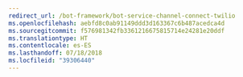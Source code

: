 ```yaml
---
redirect_url: /bot-framework/bot-service-channel-connect-twilio
ms.openlocfilehash: aebfd8c0ab91149ddd3d163367c6b487acedca4d
ms.sourcegitcommit: f576981342fb3361216675815714e24281e20ddf
ms.translationtype: HT
ms.contentlocale: es-ES
ms.lasthandoff: 07/18/2018
ms.locfileid: "39306440"
---
```


